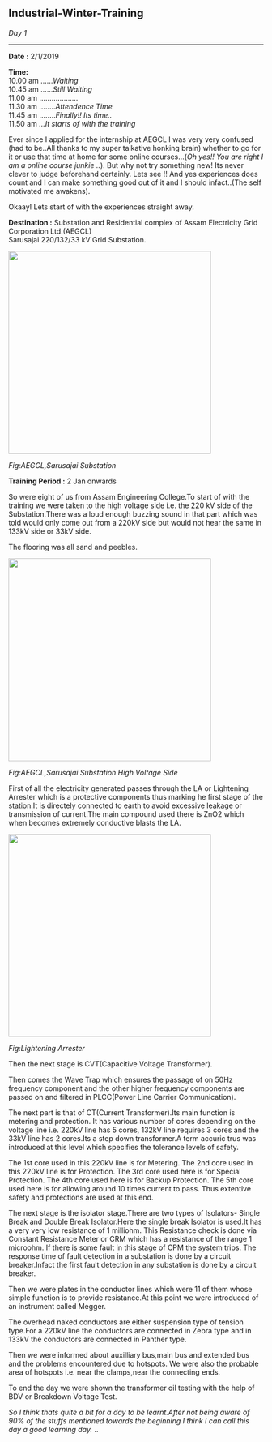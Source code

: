 ## Industrial-Winter-Training

*_Day 1_*<hr>

**Date :** 2/1/2019

**Time:** <br>10.00 am ......*Waiting*<br>
          10.45 am ......*Still Waiting*<br>
          11.00 am ...................<br>
          11.30 am ........*Attendence Time*<br>
          11.45 am ........*Finally!! Its time..*<br>
          11.50 am *...It starts of with the training*<br>
     
Ever since I applied for the internship at AEGCL I was very very confused (had to be..All thanks to my super talkative honking brain) whether to go for it or use that time at home for some online courses...(*Oh yes!! You are right I am a online course junkie ..*).
But why not try something new! Its never clever to judge beforehand certainly. Lets see !!
And yes experiences does count and I can make something good out of it and I should infact..(The self motivated me awakens).

Okaay! Lets start of with the experiences straight away.

**Destination :**
Substation and Residential complex of Assam Electricity Grid Corporation Ltd.(AEGCL)<br>
Sarusajai 220/132/33 kV Grid Substation.

<img src ="images/Image%201.jpg" width="400">
</br>

_Fig:AEGCL,Sarusajai Substation_

**Training Period :** 2 Jan onwards

So were eight of us from Assam Engineering College.To start of with the training we were taken to the high voltage side i.e. the 220 kV side of the Substation.There was a loud enough buzzing sound in that part which was told would only come out from a 220kV side but would not hear the same in 133kV side or 33kV side.

The flooring was all sand and peebles.

<img src ="images/Image%202.jpg" width="400">
</br>

_Fig:AEGCL,Sarusajai Substation High Voltage Side_

First of all the electricity generated passes through the LA or Lightening Arrester which is a protective components thus marking he first stage of the station.It is directely connected to earth to avoid excessive leakage or transmission of current.The main compound used there is ZnO2 which when becomes extremely conductive blasts the LA.

<img src ="images/Image%203_Lightening%20Arrester.jpg" height="400">
</br>

_Fig:Lightening Arrester_


Then the next stage is CVT(Capacitive Voltage Transformer).

Then comes the Wave Trap which ensures the passage of on 50Hz frequency component and the other higher frequency components are passed on and filtered in PLCC(Power Line Carrier Communication).


The next part is that of CT(Current Transformer).Its main function is metering and protection. It has various number of cores depending on the voltage line i.e. 220kV line has 5 cores, 132kV line requires 3 cores and the 33kV line has 2 cores.Its a step down transformer.A term accuric trus was introduced at this level which specifies the tolerance levels of safety.

The 1st core used in this 220kV line is for Metering.
The 2nd core used in this 220kV line is for Protection.
The 3rd core used here is for Special Protection.
The 4th core used here is for Backup Protection.
The 5th core used here is for allowing around 10 times current to pass.
Thus extentive safety and protections are used at this end.

The next stage is the isolator stage.There are two types of Isolators- Single Break and Double Break Isolator.Here the single break Isolator is  used.It has a very very low resistance of 1 milliohm. This Resistance check is done via Constant Resistance Meter or CRM which has a resistance of the range 1 microohm.
If there is some fault in this stage of CPM the system trips. The response time of fault detection in a substation is done by a circuit breaker.Infact the first fault detection in any substation is done by a circuit breaker.

Then we were plates in the conductor lines which were 11 of them whose simple function is to provide resistance.At this point we were introduced of an instrument called Megger.

The overhead naked conductors are either suspension type of tension type.For a 220kV line the conductors are connected in Zebra type and in 133kV the conductors are connected in Panther type.

Then we were informed about auxilliary bus,main bus and extended bus and the problems encountered due to hotspots. We were also the probable area of hotspots i.e. near the clamps,near the connecting ends.

To end the day we were shown the transformer oil testing with the help of BDV or Breakdown Voltage Test.

*So I think thats quite a bit for a day to be learnt.After not being aware of 90% of the stuffs mentioned towards the beginning I think I can call this day a good learning day.*
..

